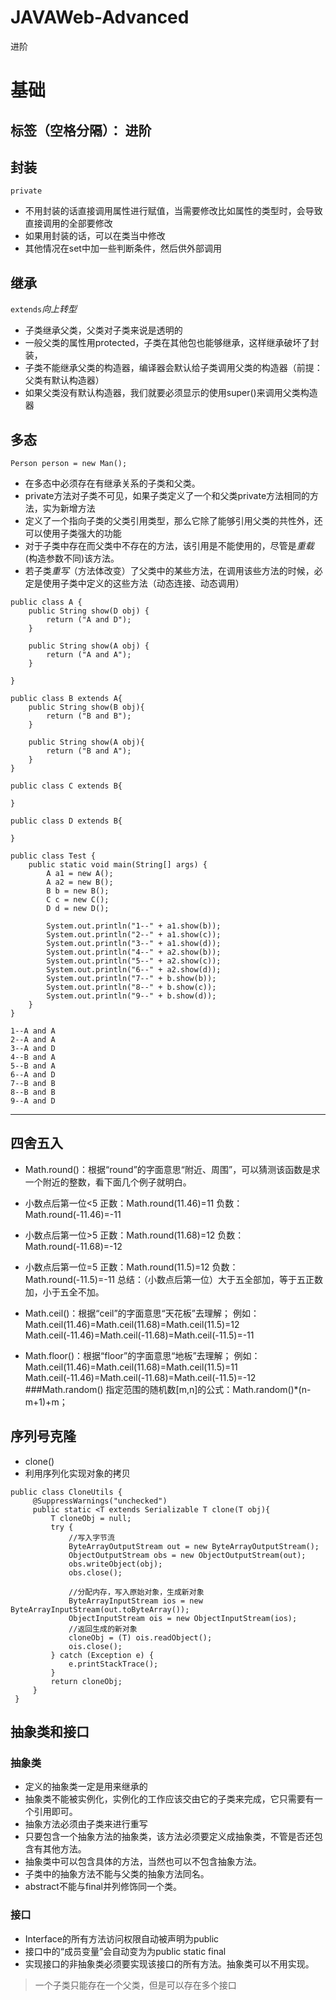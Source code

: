 # JAVAWeb-Advanced
进阶
# 基础

标签（空格分隔）： 进阶
---

## 封装
<code>private</code>
- 不用封装的话直接调用属性进行赋值，当需要修改比如属性的类型时，会导致直接调用的全部要修改
- 如果用封装的话，可以在类当中修改
- 其他情况在set中加一些判断条件，然后供外部调用

## 继承
<code>extends</code>*向上转型*
- 子类继承父类，父类对子类来说是透明的
- 一般父类的属性用protected，子类在其他包也能够继承，这样继承破坏了封装，
- 子类不能继承父类的构造器，编译器会默认给子类调用父类的构造器（前提：父类有默认构造器）
- 如果父类没有默认构造器，我们就要必须显示的使用super()来调用父类构造器

## 多态
<code>Person person = new Man();</code>
- 在多态中必须存在有继承关系的子类和父类。
- private方法对子类不可见，如果子类定义了一个和父类private方法相同的方法，实为新增方法
- 定义了一个指向子类的父类引用类型，那么它除了能够引用父类的共性外，还可以使用子类强大的功能
- 对于子类中存在而父类中不存在的方法，该引用是不能使用的，尽管是*重载*(构造参数不同)该方法。
- 若子类*重写*（方法体改变）了父类中的某些方法，在调用该些方法的时候，必定是使用子类中定义的这些方法（动态连接、动态调用）

```
public class A {
    public String show(D obj) {
        return ("A and D");
    }

    public String show(A obj) {
        return ("A and A");
    }

}

public class B extends A{
    public String show(B obj){
        return ("B and B");
    }

    public String show(A obj){
        return ("B and A");
    }
}

public class C extends B{

}

public class D extends B{

}

public class Test {
    public static void main(String[] args) {
        A a1 = new A();
        A a2 = new B();
        B b = new B();
        C c = new C();
        D d = new D();

        System.out.println("1--" + a1.show(b));
        System.out.println("2--" + a1.show(c));
        System.out.println("3--" + a1.show(d));
        System.out.println("4--" + a2.show(b));
        System.out.println("5--" + a2.show(c));
        System.out.println("6--" + a2.show(d));
        System.out.println("7--" + b.show(b));
        System.out.println("8--" + b.show(c));
        System.out.println("9--" + b.show(d));      
    }
}

1--A and A
2--A and A
3--A and D
4--B and A
5--B and A
6--A and D
7--B and B
8--B and B
9--A and D
```

---

## 四舍五入

- Math.round()：根据“round”的字面意思“附近、周围”，可以猜测该函数是求一个附近的整数，看下面几个例子就明白。

 - 小数点后第一位<5
正数：Math.round(11.46)=11
负数：Math.round(-11.46)=-11
 
 - 小数点后第一位>5
正数：Math.round(11.68)=12
负数：Math.round(-11.68)=-12
 
 - 小数点后第一位=5
正数：Math.round(11.5)=12
负数：Math.round(-11.5)=-11
总结：（小数点后第一位）大于五全部加，等于五正数加，小于五全不加。

- Math.ceil()：根据“ceil”的字面意思“天花板”去理解；
例如：
Math.ceil(11.46)=Math.ceil(11.68)=Math.ceil(11.5)=12
Math.ceil(-11.46)=Math.ceil(-11.68)=Math.ceil(-11.5)=-11
 
- Math.floor()：根据“floor”的字面意思“地板”去理解；
例如：
Math.ceil(11.46)=Math.ceil(11.68)=Math.ceil(11.5)=11
Math.ceil(-11.46)=Math.ceil(-11.68)=Math.ceil(-11.5)=-12
###Math.random()
指定范围的随机数[m,n]的公式：Math.random()*(n-m+1)+m；

## 序列号克隆
- clone()
- 利用序列化实现对象的拷贝
```
public class CloneUtils {
     @SuppressWarnings("unchecked")
     public static <T extends Serializable T clone(T obj){
         T cloneObj = null;
         try {
             //写入字节流
             ByteArrayOutputStream out = new ByteArrayOutputStream();
             ObjectOutputStream obs = new ObjectOutputStream(out);
             obs.writeObject(obj);
             obs.close();

             //分配内存，写入原始对象，生成新对象
             ByteArrayInputStream ios = new ByteArrayInputStream(out.toByteArray());
             ObjectInputStream ois = new ObjectInputStream(ios);
             //返回生成的新对象
             cloneObj = (T) ois.readObject();
             ois.close();
         } catch (Exception e) {
             e.printStackTrace();
         }
         return cloneObj;
     }
 }
```

## 抽象类和接口
### 抽象类
- 定义的抽象类一定是用来继承的
- 抽象类不能被实例化，实例化的工作应该交由它的子类来完成，它只需要有一个引用即可。
- 抽象方法必须由子类来进行重写
- 只要包含一个抽象方法的抽象类，该方法必须要定义成抽象类，不管是否还包含有其他方法。
- 抽象类中可以包含具体的方法，当然也可以不包含抽象方法。
- 子类中的抽象方法不能与父类的抽象方法同名。
- abstract不能与final并列修饰同一个类。
### 接口
- Interface的所有方法访问权限自动被声明为public
- 接口中的“成员变量”会自动变为为public static final
- 实现接口的非抽象类必须要实现该接口的所有方法。抽象类可以不用实现。

 > 一个子类只能存在一个父类，但是可以存在多个接口
